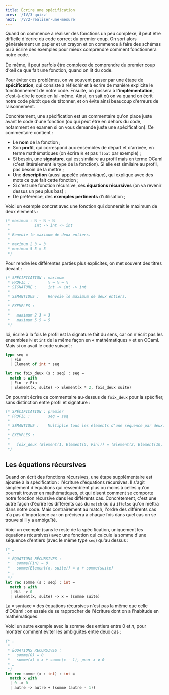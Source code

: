 ```yaml
---
title: Écrire une spécification
prev: '/IV/3-quizz'
next: '/V/2-realiser-une-mesure'
---
```


Quand on commence à réaliser des fonctions un peu complexe, il peut être difficile
d'écrire du code correct du premier coup. On sort alors généralement un papier et un crayon
et on commence à faire des schémas ou à écrire des exemples pour mieux comprendre comment
fonctionnera notre code.

De même, il peut parfois être complexe de comprendre du premier coup d'œil ce que fait une
fonction, quand on lit du code.

Pour éviter ces problèmes, on va souvent passer par une étape de **spécification**, qui
consiste à réfléchir et à écrire de manière explicite le fonctionnement de notre code.
Ensuite, on passera à **l'implémentation**, c'est-à-dire le code en lui-même. Ainsi,
on sait où on va quand on écrit notre code plutôt que de tâtonner, et on évite ainsi
beaucoup d'erreurs de raisonnement.

Concrètement, une spécification est un commentaire qu'on place juste avant le code d'une fonction
(ou qui peut être en dehors du code, notamment en examen si on vous demande juste une spécification).
Ce commentaire contient :

- Le **nom** de la fonction ;
- Son **profil**, qui correspond aux ensembles de départ et d'arrivée, en terme mathématiques (on écrira ℝ et pas `float` par exemple) ;
- Si besoin, une **signature**, qui est similaire au profil mais en terme OCaml (c'est littéralement le type de la fonction).
  Si elle est similaire au profil, pas besoin de la mettre ;
- Une **description** (aussi appelée *sémantique*), qui explique avec des mots ce que fait cette fonction ;
- Si c'est une fonction récursive, ses **équations récursives** (on va revenir dessus un peu plus bas) ;
- De préférence, des **exemples pertinents** d'utilisation ;

Voici un exemple concret avec une fonction qui donnerait le maximum de deux éléments :

```ocaml
(* maximum : ℕ → ℕ → ℕ
 *           int -> int -> int
 *
 * Renvoie le maximum de deux entiers.
 *
 * maximum 2 3 = 3
 * maximum 5 5 = 5
 *)
```

Pour rendre les différentes parties plus explicites, on met souvent des titres devant :

```ocaml
(* SPÉCIFICATION : maximum
 * PROFIL :        ℕ → ℕ → ℕ
 * SIGNATURE :     int -> int -> int
 *
 * SÉMANTIQUE :    Renvoie le maximum de deux entiers.
 *
 * EXEMPLES :
 *
 *   maximum 2 3 = 3
 *   maximum 5 5 = 5
 *)
```

Ici, écrire à la fois le profil est la signature fait du sens, car on n'écrit pas les ensembles ℕ et `int` de la
même façon en « mathématiques » et en OCaml. Mais si on avait le code suivant :

```ocaml
type seq =
  | Fin
  | Element of int * seq

let rec foix_deux (s : seq) : seq =
  match s with
  | Fin -> Fin
  | Element(x, suite) -> Element(x * 2, fois_deux suite)
```

On pourrait écrire ce commentaire au-dessus de `foix_deux` pour la spécifier, sans distinction entre profil et signature :

```ocaml
(* SPÉCIFICATION : premier
 * PROFIL :        seq → seq
 *
 * SÉMANTIQUE :    Multiplie tous les éléments d'une séquence par deux.
 *
 * EXEMPLES :
 *
 *   foix_deux (Element(1, Element(5, Fin))) = (Element(2, Element(10, Fin)))
 *)
```

## Les équations récursives

Quand on écrit des fonctions récursives, une étape supplémentaire est ajoutée à la spécification :
l'écriture d'équations récursives. Il s'agit simplement d'équations qui ressemblent plus ou moins
à celles qu'on pourrait trouver en mathématiques, et qui disent comment se comporte notre fonction récursive
dans les différents cas. Concrètement, c'est une autre façon d'écrire les différents cas du `match` ou du `if`/`else`
qu'on mettra dans notre code. Mais contrairement au match, l'ordre des différents cas n'a pas d'importance car
on précisera à chaque fois dans quel cas on se trouve si il y a ambiguïté.

Voici un exemple (sans le reste de la spécification, uniquement les équations récursives)
avec une fonction qui calcule la somme d'une séquence d'entiers (avec le même type `seq`) qu'au dessus :

```ocaml
(* …
 *
 * ÉQUATIONS RÉCURSIVES :
 *   somme(Fin) = 0
 *   somme(Element(x, suite)) = x + somme(suite)
 * …
 *)
let rec somme (s : seq) : int =
  match s with
  | Nil -> 0
  | Element(x, suite) -> x + (somme suite)
```

La « syntaxe » des équations récursives n'est pas la même que celle d'OCaml : on essaie de se rapprocher de l'écriture
dont on a l'habitude en mathématiques.

Voici un autre exemple avec la somme des entiers entre 0 et *n*, pour montrer comment éviter les ambiguïtés entre deux cas :

```ocaml
(* …
 *
 * ÉQUATIONS RECURSIVES :
 *   somme(0) = 0
 *   somme(x) = x + somme(x - 1), pour x ≠ 0
 * …
 *)
let rec somme (x : int) : int =
  match x with
  | 0 -> 0
  | autre -> autre + (somme (autre - 1))
```
